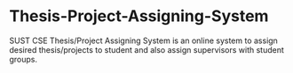 # Thesis-Project-Assigning-System
SUST CSE Thesis/Project Assigning System is an online system to assign desired thesis/projects to student and also assign supervisors with student groups. 
